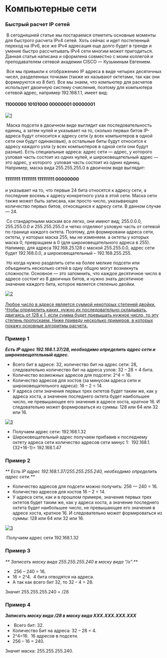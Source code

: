 # Компьютерные сети

### Быстрый расчет IP сетей

 В сегодняшней статье мы постараемся отметить основные моменты для быстрого расчета IPv4 сетей. Хоть сейчас и идет постепенный переход на IPv6, все же IPv4 адресация еще долго будет в тренде и умение быстро рассчитывать IPv4 сети многим может пригодиться. Данная статья написана и оформлена совместно с моим коллегой и преподавателем сетевой академии CISCO — Кузьминым Евгением.

 Все мы привыкли к отображению IP адреса в виде четырех десятичных чисел, разделенных точками \(также их называют октетами, так как они формируются из 8 бит\). Все мы знаем, что компьютер для расчетов использует двоичную систему счисления, поэтому для компьютера сетевой адрес, например 192.168.1.1, имеет вид:

#### **11000000 10101000 00000001 00000001**

[![](http://itmultimedia.ru/wp-content/uploads/2014/05/1.jpg "1")](http://itmultimedia.ru/wp-content/uploads/2014/05/1.jpg)

 Маска подсети в двоичном виде выглядит как последовательность единиц, а затем нулей и указывает на то, сколько первых битов IP-адреса будут относится к адресу сети \(у всех компьютеров в одной сети они будут одинаковые\), а остальные биты будут относится к адресу каждого узла \(у всех компьютеров в одной сети они будут разные\). Есть специальные адреса: адрес сети — адрес, у которого узловая часть состоит из одних нулей, и широковещательный адрес — это адрес, у которого  узловая часть состоит из одних единиц. Например, маска вида 255.255.255.0 в двоичном виде выглядит:

#### **11111111 11111111 111111111 00000000**

и указывает на то, что первые 24 бита относятся к адресу сети, а последние восемь к адресу конкретного узла в этой сети. Маска сети также может быть записана, как просто число, указывающее количество первых битов, относящихся к адресу сети. В данном случае — 24.

 Со стандартными маскам все легко, они имеют вид; 255.0.0.0, 255.255.0.0 и 255.255.255.0 и четко отделяют узловую часть от сетевой по границе каждого октета. Поэтому, для формировани адреса сети, октеты, у которых маска 255, мы не изменяем. а октеты у которых маска 0, превращаем в 0 \(для широковещательного адреса в 255\). Напимер, для адреса 192.168.25.128 с маской 255.255.0.0, адрес сети будет 192.168.0.0, а широковещательный – 192.168.255.255.

 Но когда нужно разделить сети на более мелкие подсети или объединить несколько сетей в одну общую могут возникнуть сложности. Основное — это запомнить, что каждое десятичное число в адресе состоит из 8 двоичных битов, и нужно знать десятичное значение каждого бита, которое является степенью двойки.

[![](http://itmultimedia.ru/wp-content/uploads/2014/05/2.jpg "2")](http://itmultimedia.ru/wp-content/uploads/2014/05/2.jpg)  
[  
Любое число в адресе является суммой некоторых степеней двойки. Чтобы определить каких, нужно их последовательно складывать, двигаясь от 128 к 1, если сумма будет превышать нужное число, то эту степень пропускаем. Ниже приведу несколько примеров, в которых покажу основные алгоритмы расчета.](http://itmultimedia.ru/wp-content/uploads/2014/05/2.jpg)

### Пример 1

_**Есть IP адрес 192.168.1.37/28, необходимо определить адрес сети и широковещательный адрес.**_

* Всего бит в адресе: 32, количество бит на адрес сети: 28, следовательно количество бит на адреса узлов: 32 – 28 = 4 бита.
* Количество возможных адресов для подсети: 2^4 = 16.
* Количество адресов для хостов \(за минусом адреса сети и широковещательного адреса\): 16 – 2 = 14.
* У адреса сети значения первых трех октетов будет таким же, как у адреса хоста, а значение последнего октета будет наибольшее число, не превышающее его значения в адресе хоста, кратное 16. И следовательно может формироваться из суммы: 128 или 64 или 32 или 16.

[![](http://itmultimedia.ru/wp-content/uploads/2014/05/3.jpg "3")](http://itmultimedia.ru/wp-content/uploads/2014/05/3.jpg)

* Получаем адрес сети: 192.168.1.32
* Широковещательный адрес получаем прибавив к последнему октету адреса сети количество адресов сети минус 1:  192.168.1.{32+16-1}= 192.168.1.47

### Пример 2

_** Есть IP адрес 192.168.1.37/255.255.255.240, необходимо определить адрес сети.**_

* Количество адресов для подсети можно получить: 256 — 240 = 16.
* Количество адресов для хостов 16 – 2 = 14.
* У адреса сети, как и в прошлом примере, значения первых трех октетов будет таким же, как у адреса хоста, а значение последнего октета будет наибольшее число, не превышающее его значения в адресе хоста, кратное 16. И следовательно может формироваться из суммы: 128 или 64 или 32 или 16.

[![](http://itmultimedia.ru/wp-content/uploads/2014/05/3.jpg "3")](http://itmultimedia.ru/wp-content/uploads/2014/05/3.jpg)

 Получаем адрес сети 192.168.1.32

### Пример 3[ ](http://itmultimedia.ru/wp-content/uploads/2014/05/4.jpg)

_** Записать маску вида 255.255.255.240 в маску вида “/x”.**_

*  256 – 240 = 16.
* 16 = 2^4.  4 бита отводятся на адреса.
* А так как всего бит 32, то 32 – 4 = 28.

Значит 255.255.255.240 = /28

### Пример 4

_**Записать маску вида /28 в маску вида XXX.XXX.XXX.XXX**_

*  Всего бит: 32.
* Количество Бит на адреса: 32 – 28 = 4.
* 2^4=16.  16 адресов в подсети.
* 256 – 16 = 240.

Значит маска: 255.255.255.240.

  


